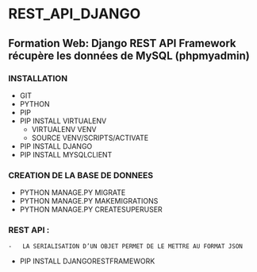 # REST_API_DJANGO
## Formation Web: Django REST API Framework récupère les données de MySQL (phpmyadmin)
### INSTALLATION 
-   GIT
-   PYTHON
-   PIP
-   PIP INSTALL VIRTUALENV
    -   VIRTUALENV VENV
    -   SOURCE VENV/SCRIPTS/ACTIVATE
-   PIP INSTALL DJANGO
-   PIP INSTALL MYSQLCLIENT
### CREATION DE LA BASE DE DONNEES 
-   PYTHON MANAGE.PY MIGRATE
-   PYTHON MANAGE.PY MAKEMIGRATIONS
-   PYTHON MANAGE.PY CREATESUPERUSER
### REST API : 
    -	LA SERIALISATION D’UN OBJET PERMET DE LE METTRE AU FORMAT JSON 
-   PIP INSTALL DJANGORESTFRAMEWORK
